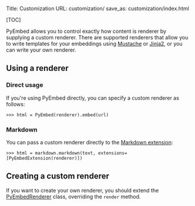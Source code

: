 Title: Customization
URL: customization/
save_as: customization/index.html

[TOC]

PyEmbed allows you to control exactly how content is renderer by supplying a custom renderer.  There are supported renderers that allow you to write templates for your embeddings using [Mustache](mustache/) or [Jinja2](jinja2/), or you can write your own renderer.

## Using a renderer ##

### Direct usage ###

If you're using PyEmbed directly, you can specify a custom renderer as follows:

    >>> html = PyEmbed(renderer).embed(url)

### Markdown ###

You can pass a custom renderer directly to the [Markdown extension](../markdown):

    >>> html = markdown.markdown(text, extensions=[PyEmbedExtension(renderer)])

## Creating a custom renderer ##

If you want to create your own renderer, you should extend the [PyEmbedRenderer](https://github.com/pyembed/pyembed/blob/master/pyembed/core/render.py) class, overriding the `render` method.
